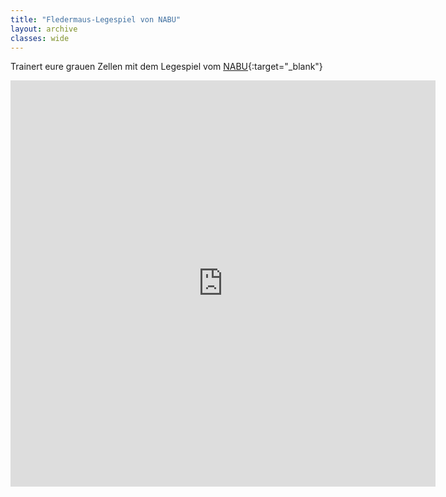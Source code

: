 ```yaml
---
title: "Fledermaus-Legespiel von NABU"
layout: archive
classes: wide
---
```


Trainert eure grauen Zellen mit dem Legespiel vom [NABU](https://www.nabu.de/tiere-und-pflanzen/aktionen-und-projekte/batnight/spiel-und-spass/08380.html){:target="_blank"}

<iframe scrolling="no" src="https://www.nabu.de/downloads/legespiel/batnight/legespiel2010.html" width="680" height="650" frameborder="0"></iframe>
